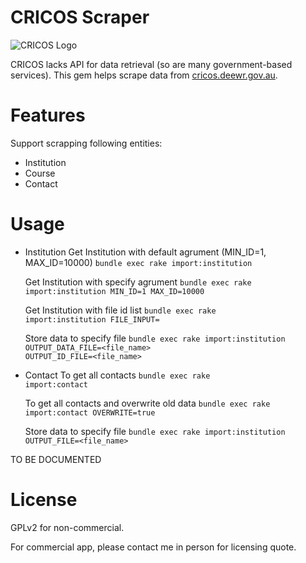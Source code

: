 # CRICOS Scraper

![CRICOS Logo](http://cricos.deewr.gov.au/images/cricos.gif)

CRICOS lacks API for data retrieval (so are many government-based services). This gem
helps scrape data from [cricos.deewr.gov.au](http://cricos.deewr.gov.au/).

# Features

Support scrapping following entities:

* Institution
* Course
* Contact

# Usage

* Institution
  Get Institution with default agrument (MIN_ID=1, MAX_ID=10000)
  <code>bundle exec rake import:institution</code>

  Get Institution with specify agrument
  <code>bundle exec rake import:institution MIN_ID=1 MAX_ID=10000</code>

  Get Institution with file id list
  <code>bundle exec rake import:institution FILE_INPUT=<path></code>

  Store data to specify file
  <code>bundle exec rake import:institution OUTPUT_DATA_FILE=<file_name> OUTPUT_ID_FILE=<file_name></code>

* Contact
  To get all contacts
  <code>bundle exec rake import:contact</code>

  To get all contacts and overwrite old data
  <code>bundle exec rake import:contact OVERWRITE=true</code>

  Store data to specify file
  <code>bundle exec rake import:institution OUTPUT_FILE=<file_name></code>

TO BE DOCUMENTED

# License

GPLv2 for non-commercial.

For commercial app, please contact me in person for licensing quote.
